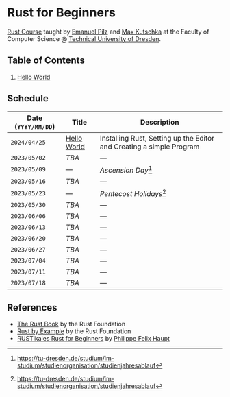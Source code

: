 # Rust for Beginners

[Rust Course](https://kurse.ifsr.de/course/311/) taught by [Emanuel Pilz](https://github.com/Emonadeo) and [Max Kutschka](https://github.com/devmaxde) at the Faculty of Computer Science @ [Technical University of Dresden](https://tu-dresden.de/).

## Table of Contents

1. [Hello World](01_hello_world.md)

## Schedule

| Date (`YYYY/MM/DD`) | Title                            | Description                                                          |
| ------------------- | -------------------------------- | -------------------------------------------------------------------- |
| `2024/04/25`        | [Hello World](01_hello_world.md) | Installing Rust, Setting up the Editor and Creating a simple Program |
| `2023/05/02`        | _TBA_                            | &mdash;                                                              |
| `2023/05/09`        | &mdash;                          | _Ascension Day_[^2]                                                  |
| `2023/05/16`        | _TBA_                            | &mdash;                                                              |
| `2023/05/23`        | &mdash;                          | _Pentecost Holidays_[^2]                                             |
| `2023/05/30`        | _TBA_                            | &mdash;                                                              |
| `2023/06/06`        | _TBA_                            | &mdash;                                                              |
| `2023/06/13`        | _TBA_                            | &mdash;                                                              |
| `2023/06/20`        | _TBA_                            | &mdash;                                                              |
| `2023/06/27`        | _TBA_                            | &mdash;                                                              |
| `2023/07/04`        | _TBA_                            | &mdash;                                                              |
| `2023/07/11`        | _TBA_                            | &mdash;                                                              |
| `2023/07/18`        | _TBA_                            | &mdash;                                                              |

## References

-   [The Rust Book](https://doc.rust-lang.org/book/) by the Rust Foundation
-   [Rust by Example](https://doc.rust-lang.org/rust-by-example/) by the Rust Foundation
-   [RUSTikales Rust for Beginners](https://github.com/pfhaupt/progkurs) by [Philippe Felix Haupt](https://github.com/pfhaupt)

[^1]: _„to be announced“_
[^2]: https://tu-dresden.de/studium/im-studium/studienorganisation/studienjahresablauf
